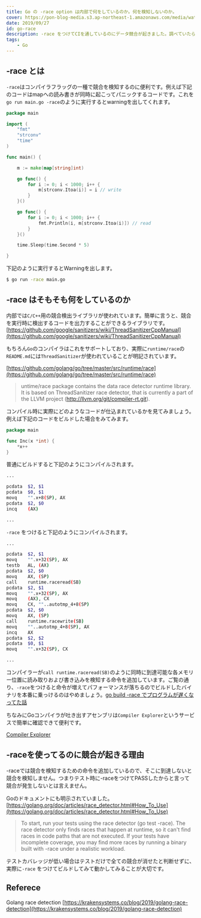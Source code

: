 ```yaml
---
title: Go の -race option は内部で何をしているのか。何を検知しないのか。
cover: https://pon-blog-media.s3.ap-northeast-1.amazonaws.com/media/watching.jpeg
date: 2019/09/27
id: go-race
description: -race をつけてCIを通しているのにデータ競合が起きました。調べていたら -race がそもそも何をしているかに行き着いたので共有します。
tags:
    - Go
---
```


## -race とは

```-race```はコンパイラフラッグの一種で競合を検知するのに便利です。例えば下記のコードはmapへの読み書きが同時に起こってパニックするコードです。これを```go run main.go -race```のように実行するとwarningを出してくれます。

```go
package main

import (
	"fmt"
	"strconv"
	"time"
)

func main() {

	m := make(map[string]int)

	go func() {
		for i := 0; i < 1000; i++ {
			m[strconv.Itoa(i)] = i // write
		}
	}()

	go func() {
		for i := 0; i < 1000; i++ {
			fmt.Println(i, m[strconv.Itoa(i)]) // read
		}
	}()

	time.Sleep(time.Second * 5)

}
```

下記のように実行するとWarningを出します。

```bash
$ go run -race main.go
```

## -race はそもそも何をしているのか

内部では```C/C++```用の競合検出ライブラリが使われています。簡単に言うと、競合を実行時に検出するコードを出力することができるライブラリです。
[https://github.com/google/sanitizers/wiki/ThreadSanitizerCppManual](https://github.com/google/sanitizers/wiki/ThreadSanitizerCppManual)

もちろん```Go```のコンパイラはこれをサポートしており、実際に```runtime/race```の```README.md```には```ThreadSanitizer```が使われていることが明記されています。

[https://github.com/golang/go/tree/master/src/runtime/race](https://github.com/golang/go/tree/master/src/runtime/race)

> untime/race package contains the data race detector runtime library. It is based on ThreadSanitizer race detector, that is currently a part of the LLVM project (http://llvm.org/git/compiler-rt.git).

コンパイル時に実際にどのようなコードが仕込まれているかを見てみましょう。例えば下記のコードをビルドした場合をみてみます。

```go
package main

func Inc(x *int) {
    *x++
}
```

普通にビルドすると下記のようにコンパイルされます。

```bash
...

pcdata  $2, $1
pcdata  $0, $1
movq    "".x+8(SP), AX
pcdata  $2, $0
incq    (AX)

...
```

```-race``` をつけると下記のようにコンパイルされます。

```bash
...

pcdata  $2, $1
movq    "".x+32(SP), AX
testb   AL, (AX)
pcdata  $2, $0
movq    AX, (SP)
call    runtime.raceread(SB)
pcdata  $2, $1
movq    "".x+32(SP), AX
movq    (AX), CX
movq    CX, ""..autotmp_4+8(SP)
pcdata  $2, $0
movq    AX, (SP)
call    runtime.racewrite(SB)
movq    ""..autotmp_4+8(SP), AX
incq    AX
pcdata  $2, $2
pcdata  $0, $1
movq    "".x+32(SP), CX

...
```

コンパイラーが```call runtime.raceread(SB)```のように同時に到達可能な各メモリー位置に読み取りおよび書き込みを検知する命令を追加しています。ご覧の通り、```-race```をつけると命令が増えてパフォーマンスが落ちるのでビルドしたバイナリを本番に乗っけるのはやめましょう。[go build -race でプログラムが遅くなってた話](https://qiita.com/smith-30/items/be4d92c251d2b2b39bd3)

ちなみにGoコンパイラが吐き出すアセンブリは```Compiler Explorer```というサービスで簡単に確認できて便利です。

[Compiler Explorer](https://go.godbolt.org/z/IWw4hk)

## -raceを使ってるのに競合が起きる理由

-raceでは競合を検知するための命令を追加しているので、そこに到達しないと競合を検知しません。つまりテスト時に-raceをつけてPASSしたからと言って競合が発生しないとは言えません。

Goのドキュメントにも明示されていました。
[https://golang.org/doc/articles/race_detector.html#How_To_Use](https://golang.org/doc/articles/race_detector.html#How_To_Use)

> To start, run your tests using the race detector (go test -race). The race detector only finds races that happen at runtime, so it can't find races in code paths that are not executed. If your tests have incomplete coverage, you may find more races by running a binary built with -race under a realistic workload.

テストカバレッジが低い場合はテストだけで全ての競合が消せたと判断せずに、実際に```-race``` をつけてビルドしてみて動かしてみることが大切です。

## Referece

Golang race detection
[https://krakensystems.co/blog/2019/golang-race-detection](https://krakensystems.co/blog/2019/golang-race-detection)

